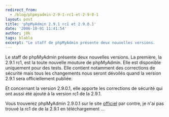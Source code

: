 ```yaml
---
redirect_from:
  - /blog/phpmyadmin-2-9-1-rc1-et-2-9-0-1
layout: post
title: 'phpMyAdmin 2.9.1 rc1 et 2.9.0.1'
date: '2006-10-01 11:41:54'
author: j0k
tags: blabla
excerpt: "Le staff de phpMyAdmin présente deux nouvelles versions.     \nLa première, la 2.9.1 rc1, est la toute nouvelle mouture de phpMyAdmin. Elle est disponible uniquement pour des tests. Elle contient notamment des corrections de sécurité mais tous les changements nous seront dévoilés quand la version 2.9.1 sera officiellement publiée.  \n  \nEt concernant      …"
---
```


Le staff de phpMyAdmin présente deux nouvelles versions.
La première, la 2.9.1 rc1, est la toute nouvelle mouture de phpMyAdmin. Elle est disponible uniquement pour des tests. Elle contient notamment des corrections de sécurité mais tous les changements nous seront dévoilés quand la version 2.9.1 sera officiellement publiée.

Et concernant la version 2.9.0.1, elle apporte les corrections de sécurité qui ont aussi été ajouté à la version rc1 de la 2.9.1.

Vous trouverez phpMyAdmin 2.9.0.1 sur le site [officiel](http://www.phpmyadmin.net/home_page/downloads.php) par contre, je n'ai pas trouvé la rc1 de de la 2.9.1 en téléchargement ...
